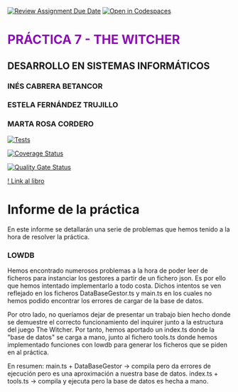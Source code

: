 [![Review Assignment Due Date](https://classroom.github.com/assets/deadline-readme-button-22041afd0340ce965d47ae6ef1cefeee28c7c493a6346c4f15d667ab976d596c.svg)](https://classroom.github.com/a/nao75Rei)
[![Open in Codespaces](https://classroom.github.com/assets/launch-codespace-2972f46106e565e64193e422d61a12cf1da4916b45550586e14ef0a7c637dd04.svg)](https://classroom.github.com/open-in-codespaces?assignment_repo_id=18539287)

# <span style="color: #8b0fb6;">PRÁCTICA 7 - THE WITCHER</span>
## DESARROLLO EN SISTEMAS INFORMÁTICOS 
### INÉS CABRERA BETANCOR
### ESTELA FERNÁNDEZ TRUJILLO
### MARTA ROSA CORDERO

[![Tests](https://github.com/ULL-ESIT-INF-DSI-2425/prct07-witcher-datamodel-groupi/actions/workflows/ci.yml/badge.svg)](https://github.com/ULL-ESIT-INF-DSI-2425/prct07-witcher-datamodel-groupi/actions/workflows/ci.yml)

[![Coverage Status](https://coveralls.io/repos/github/ULL-ESIT-INF-DSI-2425/prct07-witcher-datamodel-groupi/badge.svg?branch=main)](https://coveralls.io/github/ULL-ESIT-INF-DSI-2425/prct07-witcher-datamodel-groupi?branch=main)

[![Quality Gate Status](https://sonarcloud.io/api/project_badges/measure?project=ULL-ESIT-INF-DSI-2425_prct07-witcher-datamodel-groupi&metric=alert_status)](https://sonarcloud.io/summary/new_code?id=ULL-ESIT-INF-DSI-2425_prct07-witcher-datamodel-groupi)

[! Link al libro](https://puntoq.ull.es/permalink/34ULL_INST/kkpv9/alma991000487140308901)

# Informe de la práctica
En este informe se detallarán una serie de problemas que hemos tenido a la hora de resolver la práctica.

### LOWDB
Hemos encontrado numerosos problemas a la hora de poder leer de ficheros para instanciar los gestores a partir de un fichero json. Es por ello que hemos intentado implementarlo a todo costa. Dichos intentos se ven reflejado en los ficheros DataBaseGestor.ts y main.ts en los cuales no hemos podido encontrar los errores de cargar de la base de datos.

Por otro lado, no queríamos dejar de presentar un trabajo bien hecho donde se demuestre el correcto funcionamiento del inquirer junto a la estructura del juego The Witcher. Por tanto, hemos aportado un index.ts donde la "base de datos" se carga a mano, junto al fichero tools.ts donde hemos implementado funciones con lowdb para generar los ficheros que se piden en al práctica.

En resumen:
main.ts + DataBaseGestor -> compila pero da errores de ejecución pero es una aproximación a nuestra base de datos.
index.ts + tools.ts -> compila y ejecuta pero la base de datos es hecha a mano.
